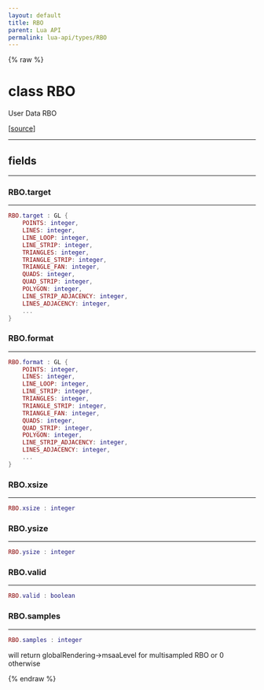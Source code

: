 ```yaml
---
layout: default
title: RBO
parent: Lua API
permalink: lua-api/types/RBO
---
```


{% raw %}

# class RBO





User Data RBO

[<a href="https://github.com/beyond-all-reason/RecoilEngine/blob/b29554ca8a91605fa235eafe60ad740783359665/rts/Lua/LuaRBOs.cpp#L139-L148" target="_blank">source</a>]







---



## fields
---

### RBO.target
---
```lua
RBO.target : GL {
    POINTS: integer,
    LINES: integer,
    LINE_LOOP: integer,
    LINE_STRIP: integer,
    TRIANGLES: integer,
    TRIANGLE_STRIP: integer,
    TRIANGLE_FAN: integer,
    QUADS: integer,
    QUAD_STRIP: integer,
    POLYGON: integer,
    LINE_STRIP_ADJACENCY: integer,
    LINES_ADJACENCY: integer,
    ...
}
```










### RBO.format
---
```lua
RBO.format : GL {
    POINTS: integer,
    LINES: integer,
    LINE_LOOP: integer,
    LINE_STRIP: integer,
    TRIANGLES: integer,
    TRIANGLE_STRIP: integer,
    TRIANGLE_FAN: integer,
    QUADS: integer,
    QUAD_STRIP: integer,
    POLYGON: integer,
    LINE_STRIP_ADJACENCY: integer,
    LINES_ADJACENCY: integer,
    ...
}
```










### RBO.xsize
---
```lua
RBO.xsize : integer
```










### RBO.ysize
---
```lua
RBO.ysize : integer
```










### RBO.valid
---
```lua
RBO.valid : boolean
```










### RBO.samples
---
```lua
RBO.samples : integer
```



will return globalRendering->msaaLevel for multisampled RBO or 0 otherwise










{% endraw %}